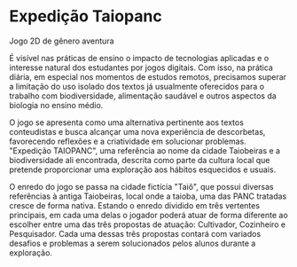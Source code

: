 # Expedição Taiopanc

Jogo 2D de gênero aventura

É visível nas práticas de ensino o impacto de tecnologias aplicadas e o interesse natural dos estudantes por jogos digitais. Com isso, na prática diária, em especial nos momentos de estudos remotos, precisamos superar a limitação do uso isolado dos textos já usualmente oferecidos para o trabalho com biodiversidade, alimentação saudável e outros aspectos da biologia no ensino médio. 

O jogo se apresenta como uma alternativa pertinente aos textos conteudistas e busca alcançar uma nova experiência de descorbetas, favorecendo reflexões e a criatividade em solucionar problemas. "Expedição TAIOPANC", uma referência ao nome da cidade Taiobeiras e a biodiversidade ali encontrada, descrita como parte da cultura local que pretende proporcionar uma exploração aos hábitos esquecidos e usuais.

O enredo do jogo se passa na cidade fictícia "Taiô", que possui diversas referências à antiga Taiobeiras, local onde a taioba, uma das PANC tratadas cresce de forma nativa. Estando o enredo dividido em três vertentes principais, em cada uma delas o jogador poderá atuar de forma diferente ao escolher entre uma das três propostas de atuação: Cultivador, Cozinheiro e Pesquisador. Cada uma dessas três propostas contará com variados desafios e problemas a serem solucionados pelos alunos durante a exploração.
